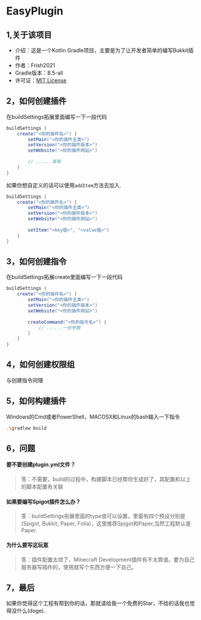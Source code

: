 # EasyPlugin

## 1,关于该项目
- 介绍：这是一个Kotlin Gradle项目，主要是为了让开发者简单的编写Bukkit插件
- 作者：Frish2021
- Gradle版本：8.5-all
- 许可证：[MIT License](https://github.com/XieFrish2021/EasyPlugin/blob/main/LICENSE)

## 2，如何创建插件
在buildSettings拓展里面编写一下一段代码
```groovy
buildSettings {
    create("<你的插件名>") {
        setMain("<你的插件主类>")
        setVersion("<你的插件版本>")
        setWebsite("<你的插件网站>")
        
        // ......等等
    }
}
```

如果你想自定义的话可以使用`addItem`方法去加入.
```groovy
buildSettings {
    create("<你的插件名>") {
        setMain("<你的插件主类>")
        setVersion("<你的插件版本>")
        setWebsite("<你的插件网站>")
        
        setItem("<key值>", "<value值>")
    }
}
```

## 3，如何创建指令
在buildSettings拓展create里面编写一下一段代码
```groovy
buildSettings {
    create("<你的插件名>") {
        setMain("<你的插件主类>")
        setVersion("<你的插件版本>")
        setWebsite("<你的插件网站>")
        
        createCommand("<你的指令名>") {
            // ......一些参数
        }
    }
}
```

## 4，如何创建权限组
与创建指令同理

## 5，如何构建插件
Windows的Cmd或者PowerShell，MACOSX和Linux的bash输入一下指令
```bash
.\gradlew build
```

## 6，问题
#### 要不要创建plugin.yml文件？
> 答：不需要，build的过程中，构建脚本已经帮你生成好了，其配置和以上的脚本配置有关联

#### 如果要编写Spigot插件怎么办？
> 答：buildSettings拓展里面的type值可以设置，里面有四个预设分别是(Spigot, Bukkit, Paper, Folia)，这里推荐Spigot和Paper,当然工程默认是Paper.

#### 为什么要写这玩意
> 答：插件配置太烦了，Minecraft Development插件有不太靠谱。要为自己服务器写插件的，使用就写个东西方便一下自己。

## 7，最后
如果你觉得这个工程有帮到你的话，那就请给我一个免费的Star，不给的话我也觉得没什么(doge).

